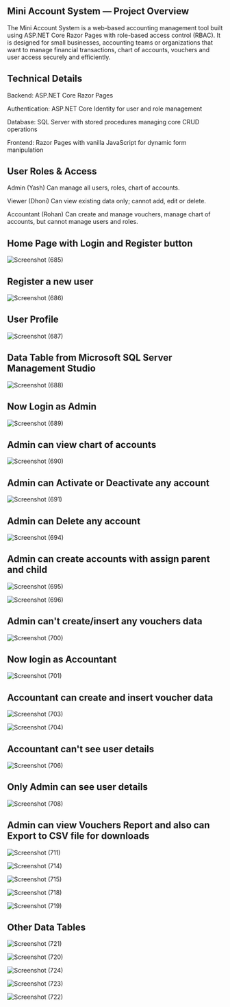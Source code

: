 ## Mini Account System — Project Overview ##
The Mini Account System is a web-based accounting management tool built using ASP.NET Core Razor Pages with role-based access control (RBAC). 
It is designed for small businesses, accounting teams or organizations that want to manage financial transactions, chart of accounts, vouchers and user access securely and efficiently.


## Technical Details ##
Backend: ASP.NET Core Razor Pages

Authentication: ASP.NET Core Identity for user and role management

Database: SQL Server with stored procedures managing core CRUD operations

Frontend: Razor Pages with vanilla JavaScript for dynamic form manipulation


## User Roles & Access ##
Admin (Yash)	Can manage all users, roles, chart of accounts.

Viewer (Dhoni)	Can view existing data only; cannot add, edit or delete.

Accountant (Rohan) Can create and manage vouchers, manage chart of accounts, but cannot manage users and roles.



## Home Page with Login and Register button ##

![Screenshot (685)](https://github.com/user-attachments/assets/83662727-94e5-4ff6-98e8-2f98ea32b301)

## Register a new user ##

![Screenshot (686)](https://github.com/user-attachments/assets/f99c6355-bca0-47fb-b974-7a06aec287a9)

## User Profile ##

![Screenshot (687)](https://github.com/user-attachments/assets/9b0124cd-20c4-48a8-be95-1cd87e4d52a4)

## Data Table from Microsoft SQL Server Management Studio

![Screenshot (688)](https://github.com/user-attachments/assets/594baff7-4b5d-4478-b04b-902593fd6860)


## Now Login as Admin ##

![Screenshot (689)](https://github.com/user-attachments/assets/f8b7ec45-aa44-49d6-98b2-d0c8f26d0b52)

## Admin can view chart of accounts ##

![Screenshot (690)](https://github.com/user-attachments/assets/9a15d149-3b97-45ea-9520-8fc5251383f1)

## Admin can Activate or Deactivate any account ##

![Screenshot (691)](https://github.com/user-attachments/assets/6d9c442e-5d88-48dd-9da1-edb89e50be33)

## Admin can Delete any account ## 

![Screenshot (694)](https://github.com/user-attachments/assets/12f2c9b2-31aa-46e7-8748-6d2762f7ce23)

## Admin can create accounts with assign parent and child ## 

![Screenshot (695)](https://github.com/user-attachments/assets/0aa67713-8368-4982-9452-5b09bc6151c0)

![Screenshot (696)](https://github.com/user-attachments/assets/d1342329-fe64-471f-8f56-df3efe20fe86)


## Admin can't create/insert any vouchers data ## 

![Screenshot (700)](https://github.com/user-attachments/assets/4aad9c8e-c0a4-4981-9fa2-553cb20890d9)


## Now login as Accountant ##

![Screenshot (701)](https://github.com/user-attachments/assets/5360588d-1dcc-4af4-8f75-2e75b677275b)

## Accountant can create and insert voucher data ##

![Screenshot (703)](https://github.com/user-attachments/assets/3b4c3d91-956f-4c1b-820e-7c2a19960c0e)

![Screenshot (704)](https://github.com/user-attachments/assets/4fed96ee-e429-4d54-bc9b-f575a9a22e0e)

## Accountant can't see user details ##

![Screenshot (706)](https://github.com/user-attachments/assets/e28c2c7f-9169-4400-bc27-c001a925c373)

## Only Admin can see user details ##

![Screenshot (708)](https://github.com/user-attachments/assets/2e6807f0-a929-4226-aad9-b96a954df543)

## Admin can view Vouchers Report and also can Export to CSV file for downloads ##

![Screenshot (711)](https://github.com/user-attachments/assets/4dbb8491-ab28-4ff7-a6cc-dd52fb871eb5)

![Screenshot (714)](https://github.com/user-attachments/assets/ced11498-5f63-482f-a3d7-3daac3ec59f3)

![Screenshot (715)](https://github.com/user-attachments/assets/7a3bf5e7-f9dc-4012-a56d-251a43ed9d4f)

![Screenshot (718)](https://github.com/user-attachments/assets/86f84981-d4f6-4d1e-b729-2ef1c81fcf07)

![Screenshot (719)](https://github.com/user-attachments/assets/bbaa45c0-5890-48ec-9167-ebab4b18045a)


## Other Data Tables ##

![Screenshot (721)](https://github.com/user-attachments/assets/6e6baa33-3717-4a14-a7cd-ed5c9f21d47f)

![Screenshot (720)](https://github.com/user-attachments/assets/5983079e-cf99-47f7-9b55-5317c3db701b)

![Screenshot (724)](https://github.com/user-attachments/assets/e0e67b81-43f9-4665-9a43-b28ea706bbd1)

![Screenshot (723)](https://github.com/user-attachments/assets/bb64ce92-9b58-4b40-953b-d8df6417d2e9)

![Screenshot (722)](https://github.com/user-attachments/assets/05e9838b-865f-4212-b622-7a0c9cb229e7)










